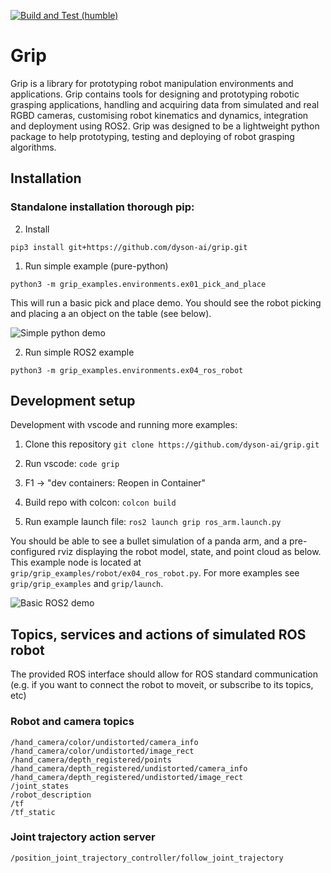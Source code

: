 [![Build and Test (humble)](https://github.com/dyson-ai/grip/actions/workflows/build_and_test.yaml/badge.svg)](https://github.com/dyson-ai/grip/actions/workflows/build_and_test.yaml)

# Grip

Grip is a library for prototyping robot manipulation environments and applications. Grip contains tools for designing and prototyping robotic grasping applications, handling and acquiring data from simulated and real RGBD cameras, customising robot kinematics and dynamics, integration and deployment using ROS2. Grip was designed to be a lightweight python package to help prototyping, testing and deploying of robot grasping algorithms.

## Installation <a name="installation"></a>

### Standalone installation thorough pip:

2. Install

```
pip3 install git+https://github.com/dyson-ai/grip.git
```


1. Run simple example (pure-python)

```
python3 -m grip_examples.environments.ex01_pick_and_place
```
This will run a basic pick and place demo. You should see the robot picking and placing a an object on the table (see below).

![Simple python demo](./grip_assets/media/simple_demo.gif)

2. Run simple ROS2 example

```
python3 -m grip_examples.environments.ex04_ros_robot
```

## Development setup

Development with vscode and running more examples:
1. Clone this repository ```git clone https://github.com/dyson-ai/grip.git```

2. Run vscode: ```code grip```

3. F1 -> "dev containers: Reopen in Container"

4. Build repo with colcon: ```colcon build```

5. Run example launch file: ```ros2 launch grip ros_arm.launch.py```

You should be able to see a bullet simulation of a panda arm, and a pre-configured rviz displaying the robot model, state, and point cloud as below. This example node is located at `grip/grip_examples/robot/ex04_ros_robot.py`. For more examples see `grip/grip_examples` and `grip/launch`.

![Basic ROS2 demo](./grip_assets/media/basic_demo_2x.gif)


## Topics, services and actions of simulated ROS robot

The provided ROS interface should allow for ROS standard communication (e.g. if you want to connect the robot to moveit, or subscribe to its topics, etc)

### Robot and camera topics
   ```
   /hand_camera/color/undistorted/camera_info
   /hand_camera/color/undistorted/image_rect
   /hand_camera/depth_registered/points
   /hand_camera/depth_registered/undistorted/camera_info
   /hand_camera/depth_registered/undistorted/image_rect
   /joint_states
   /robot_description
   /tf
   /tf_static
   ```

### Joint trajectory action server

   ```
   /position_joint_trajectory_controller/follow_joint_trajectory
   ```

